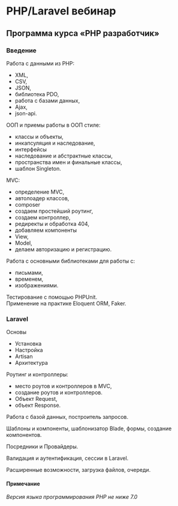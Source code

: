 # PHP/Laravel вебинар

## Программа курса «PHP разработчик»

### Введение

Работа с данными из PHP:
- XML,
- CSV,
- JSON,
- библиотека PDO,
- работа с базами данных,
- Ajax,
- json-api.

ООП и приемы работы в ООП стиле:
- классы и объекты,
- инкапсуляция и наследование,
- интерфейсы
- наследование и абстрактные классы,
- пространства имен и финальные классы,
- шаблон Singleton.

MVC:
- определение MVC,
- автолоадер классов,
- composer
- создаем простейший роутинг,
- создаем контроллер,
- редиректы и обработка 404,
- добавляем компоненты
- View,
- Model,
- делаем авторизацию и регистрацию.

Работа с основными библиотеками для работы с:
- письмами,
- временем,
- изображениями.

Тестирование с помощью PHPUnit.  
Применение на практике Eloquent ORM, Faker.

### Laravel

Основы
- Установка
- Настройка
- Artisan
- Архитектура

Роутинг и контроллеры:
- место роутов и контроллеров в MVC,
- создание роутов и контроллеров.
- Объект Request,
- объект Response.

Работа с базой данных, построитель запросов.

Шаблоны и компоненты, шаблонизатор Blade, формы, создание компонентов.

Посредники и Провайдеры.

Валидация и аутентификация, сессии в Laravel.

Расширенные возможности, загрузка файлов, очереди.

#### Примечание
*Версия языка программирования PHP не ниже 7.0*